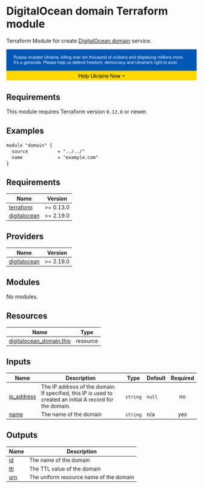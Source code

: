 # DigitalOcean domain Terraform module

Terraform Module for create [DigitalOcean domain](https://docs.digitalocean.com/products/networking/dns/) service.

[![SWUbanner](https://raw.githubusercontent.com/vshymanskyy/StandWithUkraine/main/banner2-direct.svg)](https://github.com/vshymanskyy/StandWithUkraine/blob/main/docs/README.md)

## Requirements

This module requires Terraform version `0.13.0` or newer.

## Examples

```hcl
module "domain" {
  source           = "../../"
  name             = "example.com"
}
```

<!-- BEGINNING OF PRE-COMMIT-TERRAFORM DOCS HOOK -->
## Requirements

| Name | Version |
|------|---------|
| <a name="requirement_terraform"></a> [terraform](#requirement\_terraform) | >= 0.13.0 |
| <a name="requirement_digitalocean"></a> [digitalocean](#requirement\_digitalocean) | >= 2.19.0 |

## Providers

| Name | Version |
|------|---------|
| <a name="provider_digitalocean"></a> [digitalocean](#provider\_digitalocean) | >= 2.19.0 |

## Modules

No modules.

## Resources

| Name | Type |
|------|------|
| [digitalocean_domain.this](https://registry.terraform.io/providers/digitalocean/digitalocean/latest/docs/resources/domain) | resource |

## Inputs

| Name | Description | Type | Default | Required |
|------|-------------|------|---------|:--------:|
| <a name="input_ip_address"></a> [ip\_address](#input\_ip\_address) | The IP address of the domain. If specified, this IP is used to created an initial A record for the domain. | `string` | `null` | no |
| <a name="input_name"></a> [name](#input\_name) | The name of the domain | `string` | n/a | yes |

## Outputs

| Name | Description |
|------|-------------|
| <a name="output_id"></a> [id](#output\_id) | The name of the domain |
| <a name="output_ttl"></a> [ttl](#output\_ttl) | The TTL value of the domain |
| <a name="output_urn"></a> [urn](#output\_urn) | The uniform resource name of the domain |
<!-- END OF PRE-COMMIT-TERRAFORM DOCS HOOK -->
